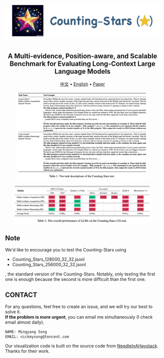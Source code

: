 <div align="center">
  <img src="supplementary/logo.png" width="700px"/>
  <br />
  <br />

## A Multi-evidence, Position-aware, and Scalable Benchmark for Evaluating Long-Context Large Language Models

<p align="center">
  <a href="./README_ZH.md">中文</a> •
  <a href="./README.md">English</a> •
  <a href="https://arxiv.org/pdf/2403.11802v2.pdf">Paper</a>
</p>

</div>

<p align="center">
<img src="figures/tasks.png" width = "85%" />
</p>

<p align="center">
<img src="figures/results.png" width = "90%" />
</p>

## Note

We'd like to encourage you to test the Counting-Stars using
- Counting_Stars_128000_32_32.jsonl
- Counting_Stars_256000_32_32.jsonl

, the standard version of the Counting-Stars. Notably, only testing the first one is enough because the second is more difficult than the first one.


## CONTACT
For any questions, feel free to create an issue, and we will try our best to solve it. \
**If the problem is more urgent**, you can email me simultaneously (I check email almost daily).
```
NAME: Mingyang Song
EMAIL: nickmysong@tencent.com
```
Our visualization code is built on the source code from [NeedleInAHaystack](https://github.com/gkamradt/LLMTest_NeedleInAHaystack). Thanks for their work.
